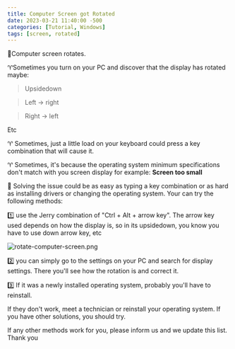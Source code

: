 ```yaml
---
title: Computer Screen got Rotated
date: 2023-03-21 11:40:00 -500
categories: [Tutorial, Windows]
tags: [screen, rotated]
---
```


🔆Computer screen rotates.

♈️Sometimes you turn on your PC and discover that the display has rotated maybe:
    
>   Upsidedown 

>   Left -> right

>   Right -> left

Etc

♈️ Sometimes, just a little load on your keyboard could press a key combination that will cause it.

♈️ Sometimes, it's because the operating system minimum specifications don't match with you screen display for example:
    **Screen too small**

🔆 Solving the issue could be as easy as typing a key combination or as hard as installing drivers or changing the operating system.
Your can try the following methods:

1️⃣ use the Jerry combination of "Ctrl + Alt + arrow key". The arrow key used depends on how the display is, so in its upsidedown, you know you have to use down arrow key, etc

![rotate-computer-screen.png](https://i.postimg.cc/G3881yv9/rotate-computer-screen.png)

2️⃣ you can simply go to the settings on your PC and search for display settings. There you'll see how the rotation is and correct it.

3️⃣ If it was a newly installed operating system, probably you'll have to reinstall.

If they don't work, meet a technician or reinstall your operating system.
If you have other solutions, you should try.

If any other methods work for you, please inform us and we update this list. Thank you
